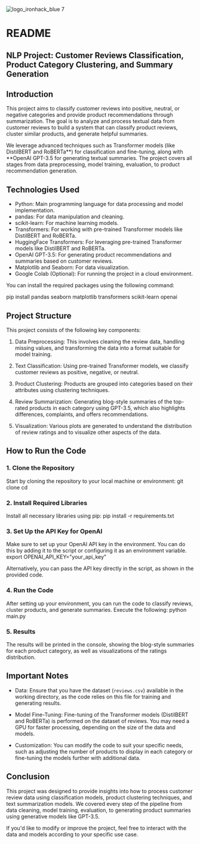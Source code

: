 ![logo_ironhack_blue 7](https://user-images.githubusercontent.com/23629340/40541063-a07a0a8a-601a-11e8-91b5-2f13e4e6b441.png)

# README

## NLP Project: Customer Reviews Classification, Product Category Clustering, and Summary Generation

## Introduction

This project aims to classify customer reviews into positive, neutral, or negative categories and provide product recommendations through summarization. The goal is to analyze and process textual data from customer reviews to build a system that can classify product reviews, cluster similar products, and generate helpful summaries.

We leverage advanced techniques such as Transformer models (like DistilBERT and RoBERTa**) for classification and fine-tuning, along with **OpenAI GPT-3.5 for generating textual summaries. The project covers all stages from data preprocessing, model training, evaluation, to product recommendation generation.

## Technologies Used

- Python: Main programming language for data processing and model implementation.
- pandas: For data manipulation and cleaning.
- scikit-learn: For machine learning models.
- Transformers: For working with pre-trained Transformer models like DistilBERT and RoBERTa.
- HuggingFace Transformers: For leveraging pre-trained Transformer models like DistilBERT and RoBERTa.
- OpenAI GPT-3.5: For generating product recommendations and summaries based on customer reviews.
- Matplotlib and Seaborn: For data visualization.
- Google Colab (Optional): For running the project in a cloud environment.

You can install the required packages using the following command:

pip install pandas seaborn matplotlib transformers scikit-learn openai

## Project Structure

This project consists of the following key components:

1. Data Preprocessing: This involves cleaning the review data, handling missing values, and transforming the data into a format suitable for model training.
   
2. Text Classification: Using pre-trained Transformer models, we classify customer reviews as positive, negative, or neutral.
   
3. Product Clustering: Products are grouped into categories based on their attributes using clustering techniques.
   
4. Review Summarization: Generating blog-style summaries of the top-rated products in each category using GPT-3.5, which also highlights differences, complaints, and offers recommendations.
   
5. Visualization: Various plots are generated to understand the distribution of review ratings and to visualize other aspects of the data.

## How to Run the Code

### 1. Clone the Repository  

Start by cloning the repository to your local machine or environment:
git clone <repository-url>
cd <repository-folder>

### 2. Install Required Libraries  

Install all necessary libraries using pip:
pip install -r requirements.txt

### 3. Set Up the API Key for OpenAI 

Make sure to set up your OpenAI API key in the environment. You can do this by adding it to the script or configuring it as an environment variable.
export OPENAI_API_KEY="your_api_key"

Alternatively, you can pass the API key directly in the script, as shown in the provided code.

### 4. Run the Code  

After setting up your environment, you can run the code to classify reviews, cluster products, and generate summaries. Execute the following:
python main.py

### 5. Results  

The results will be printed in the console, showing the blog-style summaries for each product category, as well as visualizations of the ratings distribution.

## Important Notes

- Data: Ensure that you have the dataset (`reviews.csv`) available in the working directory, as the code relies on this file for training and generating results.
  
- Model Fine-Tuning: Fine-tuning of the Transformer models (DistilBERT and RoBERTa) is performed on the dataset of reviews. You may need a GPU for faster processing, depending on the size of the data and models.

- Customization: You can modify the code to suit your specific needs, such as adjusting the number of products to display in each category or fine-tuning the models further with additional data.

## Conclusion

This project was designed to provide insights into how to process customer review data using classification models, product clustering techniques, and text summarization models. We covered every step of the pipeline from data cleaning, model training, evaluation, to generating product summaries using generative models like GPT-3.5.

If you'd like to modify or improve the project, feel free to interact with the data and models according to your specific use case.
